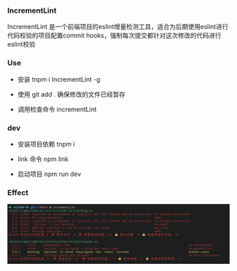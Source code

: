 ### IncrementLint
IncrementLint 是一个前端项目的eslint增量检测工具，适合为后期使用eslint进行代码校验的项目配置commit hooks，强制每次提交都针对这次修改的代码进行eslint校验

### Use
* 安装
tnpm i IncrementLint -g

* 使用
git add . 确保修改的文件已经暂存

* 调用检查命令
incrementLint

### dev
* 安装项目依赖
tnpm i

* link 命令
npm link

* 启动项目
npm run dev

### Effect
![效果图](./doc/log.jpg)